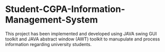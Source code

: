 # Student-CGPA-Information-Management-System
This project has been implemented and developed using JAVA swing GUI toolkit and JAVA abstract window (AWT) toolkit to manupulate and process information regarding university students.
